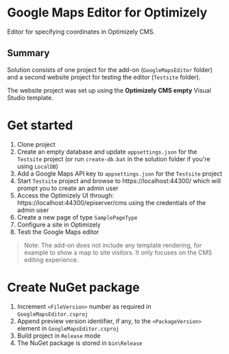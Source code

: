 # Google Maps Editor for Optimizely

Editor for specifying coordinates in Optimizely CMS.

## Summary
Solution consists of one project for the add-on (`GoogleMapsEditor` folder) and a second website project for testing the editor (`Testsite` folder).

The website project was set up using the **Optimizely CMS empty** Visual Studio template.

# Get started
1. Clone project
1. Create an empty database and update `appsettings.json` for the `Testsite` project (or run `create-db.bat` in the solution folder if you're using `LocalDB`) 
1. Add a Google Maps API key to `appsettings.json` for the `Testsite` project
1. Start `Testsite` project and browse to https://localhost:44300/ which will prompt you to create an admin user
1. Access the Optimizely UI through: https://localhost:44300/episerver/cms using the credentials of the admin user
1. Create a new page of type `SamplePageType`
1. Configure a site in Optimizely
1. Testi the Google Maps editor

> Note: The add-on does not include any template rendering, for example to show a map to site visitors. It only focuses on the CMS editing experience.

# Create NuGet package
1. Increment `<FileVersion>` number as required in `GoogleMapsEditor.csproj`
1. Append preview version identifier, if any, to the `<PackageVersion>` element in `GoogleMapsEditor.csproj`
1. Build project in `Release` mode
1. The NuGet package is stored in `bin\Release`